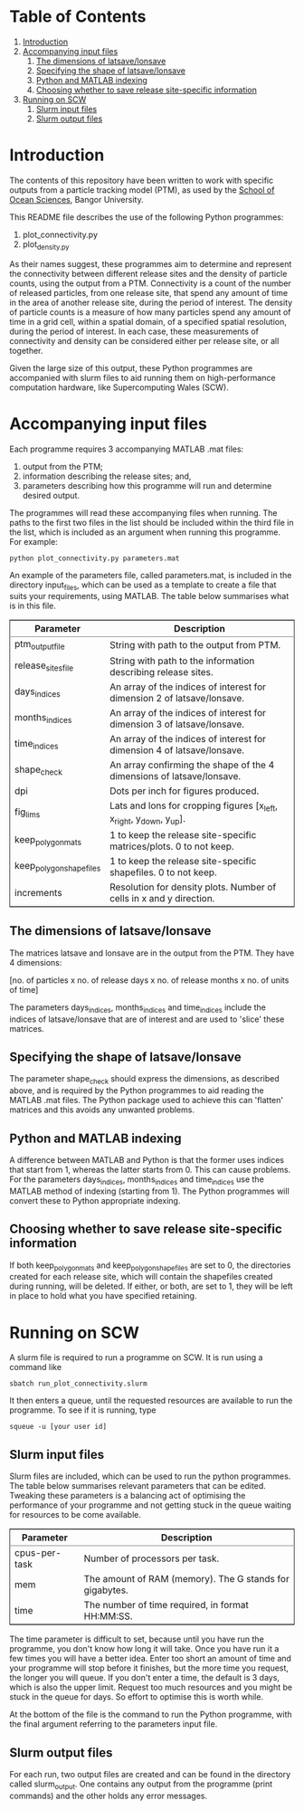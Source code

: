 
# Table of Contents

1.  [Introduction](#orgb4d5fd3)
2.  [Accompanying input files](#org2d719f7)
    1.  [The dimensions of latsave/lonsave](#orgd9b028e)
    2.  [Specifying the shape of latsave/lonsave](#org0b70a20)
    3.  [Python and MATLAB indexing](#org2157bd8)
    4.  [Choosing whether to save release site-specific information](#org637d97a)
3.  [Running on SCW](#org4052c97)
    1.  [Slurm input files](#org48ecd67)
    2.  [Slurm output files](#orgb3d899c)



<a id="orgb4d5fd3"></a>

# Introduction

The contents of this repository have been written to work with specific outputs from a particle tracking model (PTM), as used by the [School of Ocean Sciences](https://www.bangor.ac.uk/oceansciences/index.php.en), Bangor University.

This README file describes the use of the following Python programmes:

1.  plot_connectivity.py
2.  plot<sub>density.py</sub>

As their names suggest, these programmes aim to determine and represent the connectivity between different release sites and the density of particle counts, using the output from a PTM. Connectivity is a count of the number of released particles, from one release site, that spend any amount of time in the area of another release site, during the period of interest. The density of particle counts is a measure of how many particles spend any amount of time in a grid cell, within a spatial domain, of a specified spatial resolution, during the period of interest. In each case, these measurements of connectivity and density can be considered either per release site, or all together.

Given the large size of this output, these Python programmes are accompanied with slurm files to aid running them on high-performance computation hardware, like Supercomputing Wales (SCW).


<a id="org2d719f7"></a>

# Accompanying input files

Each programme requires 3 accompanying MATLAB .mat files:

1.  output from the PTM;
2.  information describing the release sites; and,
3.  parameters describing how this programme will run and determine desired output.

The programmes will read these accompanying files when running. The paths to the first two files in the list should be included within the third file in the list, which is included as an argument when running this
programme. For example:

    python plot_connectivity.py parameters.mat

An example of the parameters file, called parameters.mat, is included in the directory input<sub>files</sub>, which can be used as a template to create a file that suits your requirements, using MATLAB. The table below summarises what is in this file.

<table border="2" cellspacing="0" cellpadding="6" rules="groups" frame="hsides">


<colgroup>
<col  class="org-left" />

<col  class="org-left" />
</colgroup>
<thead>
<tr>
<th scope="col" class="org-left">Parameter</th>
<th scope="col" class="org-left">Description</th>
</tr>
</thead>

<tbody>
<tr>
<td class="org-left">ptm<sub>output</sub><sub>file</sub></td>
<td class="org-left">String with path to the output from PTM.</td>
</tr>


<tr>
<td class="org-left">release<sub>sites</sub><sub>file</sub></td>
<td class="org-left">String with path to the information describing release sites.</td>
</tr>


<tr>
<td class="org-left">days<sub>indices</sub></td>
<td class="org-left">An array of the indices of interest for dimension 2 of latsave/lonsave.</td>
</tr>


<tr>
<td class="org-left">months<sub>indices</sub></td>
<td class="org-left">An array of the indices of interest for dimension 3 of latsave/lonsave.</td>
</tr>


<tr>
<td class="org-left">time<sub>indices</sub></td>
<td class="org-left">An array of the indices of interest for dimension 4 of latsave/lonsave.</td>
</tr>


<tr>
<td class="org-left">shape<sub>check</sub></td>
<td class="org-left">An array confirming the shape of the 4 dimensions of latsave/lonsave.</td>
</tr>


<tr>
<td class="org-left">dpi</td>
<td class="org-left">Dots per inch for figures produced.</td>
</tr>


<tr>
<td class="org-left">fig<sub>lims</sub></td>
<td class="org-left">Lats and lons for cropping figures [x<sub>left</sub>, x<sub>right</sub>, y<sub>down</sub>, y<sub>up</sub>].</td>
</tr>


<tr>
<td class="org-left">keep<sub>polygon</sub><sub>mats</sub></td>
<td class="org-left">1 to keep the release site-specific matrices/plots. 0 to not keep.</td>
</tr>


<tr>
<td class="org-left">keep<sub>polygon</sub><sub>shapefiles</sub></td>
<td class="org-left">1 to keep the release site-specific shapefiles. 0 to not keep.</td>
</tr>


<tr>
<td class="org-left">increments</td>
<td class="org-left">Resolution for density plots. Number of cells in x and y direction.</td>
</tr>
</tbody>
</table>


<a id="orgd9b028e"></a>

## The dimensions of latsave/lonsave

The matrices latsave and lonsave are in the output from the PTM. They have 4 dimensions:

[no. of particles x no. of release days x no. of release months x no. of units of time]

The parameters days<sub>indices</sub>, months<sub>indices</sub> and time<sub>indices</sub> include the indices of latsave/lonsave that are of interest and are used to 'slice' these matrices.


<a id="org0b70a20"></a>

## Specifying the shape of latsave/lonsave

The parameter shape<sub>check</sub> should express the dimensions, as described above, and is required by the Python programmes to aid reading the MATLAB .mat files. The Python package used to achieve this can 'flatten' matrices and this avoids any unwanted problems.


<a id="org2157bd8"></a>

## Python and MATLAB indexing

A difference between MATLAB and Python is that the former uses indices that start from 1, whereas the latter starts from 0. This can cause problems. For the parameters days<sub>indices</sub>, months<sub>indices</sub> and time<sub>indices</sub> use the MATLAB method of indexing (starting from 1). The Python programmes will convert these to Python appropriate indexing.


<a id="org637d97a"></a>

## Choosing whether to save release site-specific information

If both keep<sub>polygon</sub><sub>mats</sub> and keep<sub>polygon</sub><sub>shapefiles</sub> are set to 0, the directories created for each release site, which will contain the shapefiles created during running, will be deleted. If either, or both, are set to 1, they will be left in place to hold what you have specified retaining. 


<a id="org4052c97"></a>

# Running on SCW

A slurm file is required to run a programme on SCW. It is run using a command like

    sbatch run_plot_connectivity.slurm

It then enters a queue, until the requested resources are available to run the programme. To see if it is running, type

    squeue -u [your user id]


<a id="org48ecd67"></a>

## Slurm input files

Slurm files are included, which can be used to run the python programmes. The table below summarises relevant parameters that can be edited. Tweaking these parameters is a balancing act of optimising the performance of your programme and not getting stuck in the queue waiting for resources to be come available.

<table border="2" cellspacing="0" cellpadding="6" rules="groups" frame="hsides">


<colgroup>
<col  class="org-left" />

<col  class="org-left" />
</colgroup>
<thead>
<tr>
<th scope="col" class="org-left">Parameter</th>
<th scope="col" class="org-left">Description</th>
</tr>
</thead>

<tbody>
<tr>
<td class="org-left">cpus-per-task</td>
<td class="org-left">Number of processors per task.</td>
</tr>


<tr>
<td class="org-left">mem</td>
<td class="org-left">The amount of RAM (memory). The G stands for gigabytes.</td>
</tr>


<tr>
<td class="org-left">time</td>
<td class="org-left">The number of time required, in format HH:MM:SS.</td>
</tr>
</tbody>
</table>

The time parameter is difficult to set, because until you have run the programme, you don't know how long it will take. Once you have run it a few times you will have a better idea. Enter too short an amount of time and your programme will stop before it finishes, but the more time you request, the longer you will queue. If you don't enter a time, the default is 3 days, which is also the upper limit. Request too much resources and you might be stuck in the queue for days. So effort to optimise this is worth while.

At the bottom of the file is the command to run the Python programme, with the final argument referring to the parameters input file.


<a id="orgb3d899c"></a>

## Slurm output files

For each run, two output files are created and can be found in the directory called slurm<sub>output</sub>. One contains any output from the programme (print commands) and the other holds any error messages.

